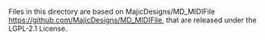 Files in this directory are based on MajicDesigns/MD_MIDIFile <https://github.com/MajicDesigns/MD_MIDIFile>, that are released under the LGPL-2.1 License.
